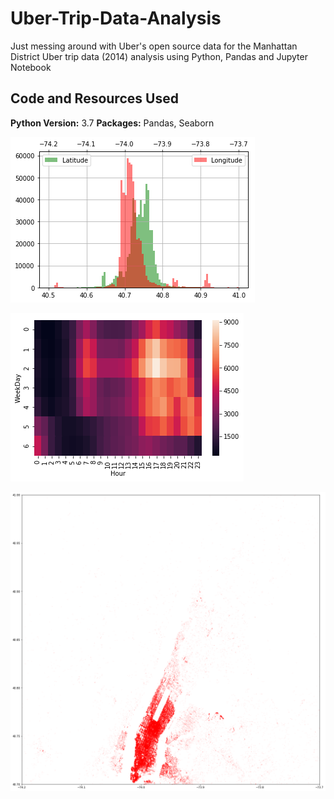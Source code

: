 # Uber-Trip-Data-Analysis
Just messing around with Uber's open source data for the Manhattan District
Uber trip data (2014) analysis using Python, Pandas and Jupyter Notebook

## Code and Resources Used
**Python Version:** 3.7
**Packages:** Pandas, Seaborn


![alt text](https://github.com//OluyemiJ/Uber-Trip-Data-Analysis/blob/master/lon_lat_hist.png "Longitude Latitude Histogram")

![alt text](https://github.com/OluyemiJ/Uber-Trip-Data-Analysis/blob/master/activity_heat_map.png "Heat Map of Activity")

![alt text](https://github.com//OluyemiJ/Uber-Trip-Data-Analysis/blob/master/lon_lat_scatter.png "Longitude Latitude Scatter")
